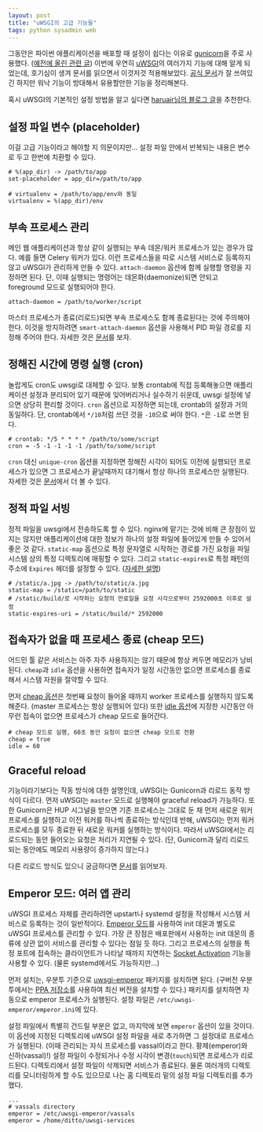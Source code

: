 ```yaml
---
layout: post
title: "uWSGI의 고급 기능들"
tags: python sysadmin web
---
```


그동안은 파이썬 애플리케이션을 배포할 때 설정이 쉽다는 이유로 [gunicorn](http://gunicorn.org/)을 주로 사용했다. ([예전에 올린 관련 글](http://dittos.github.io/2014/09/21/python-web-app-deploy/)) 이번에 우연히 [uWSGI](http://uwsgi-docs.readthedocs.org/)의 여러가지 기능에 대해 알게 되었는데, 호기심이 생겨 문서를 읽으면서 이것저것 적용해보았다. [공식 문서](http://uwsgi-docs.readthedocs.org/)가 잘 쓰여있긴 하지만 워낙 기능이 방대해서 유용할만한 기능을 정리해본다.

혹시 uWSGI의 기본적인 설정 방법을 알고 싶다면 [haruair님의 블로그 글](http://haruair.com/blog/1900)을 추천한다.


## 설정 파일 변수 (placeholder)

이걸 고급 기능이라고 해야할 지 의문이지만... 설정 파일 안에서 반복되는 내용은 변수로 두고 한번에 치환할 수 있다.

```
# %(app_dir) -> /path/to/app
set-placeholder = app_dir=/path/to/app

# virtualenv = /path/to/app/env와 동일
virtualenv = %(app_dir)/env
```


## 부속 프로세스 관리

메인 웹 애플리케이션과 항상 같이 실행되는 부속 데몬/워커 프로세스가 있는 경우가 많다. 예를 들면 Celery 워커가 있다. 이런 프로세스들을 따로 시스템 서비스로 등록하지 않고 uWSGI가 관리하게 만들 수 있다. `attach-daemon` 옵션에 함께 실행할 명령을 지정하면 된다. 단, 이때 실행되는 명령어는 데몬화(daemonize)되면 안되고 foreground 모드로 실행되어야 한다.

```
attach-daemon = /path/to/worker/script
```

마스터 프로세스가 종료(리로드)되면 부속 프로세스도 함께 종료된다는 것에 주의해야 한다. 이것을 방지하려면 `smart-attach-daemon` 옵션을 사용해서 PID 파일 경로를 지정해 주어야 한다. 자세한 것은 [문서](http://uwsgi-docs.readthedocs.org/en/latest/AttachingDaemons.html)를 보자.


## 정해진 시간에 명령 실행 (cron)

놀랍게도 cron도 uwsgi로 대체할 수 있다. 보통 crontab에 직접 등록해놓으면 애플리케이션 설정과 분리되어 있기 때문에 잊어버리거나 실수하기 쉬운데, uwsgi 설정에 넣으면 상당히 편리할 것이다. `cron` 옵션으로 지정하면 되는데, crontab의 설정과 거의 동일하다. 단, crontab에서 `*/10`처럼 쓰던 것을 `-10`으로 써야 한다. `*`은 `-1`로 쓰면 된다.

```
# crontab: */5 * * * * /path/to/some/script
cron = -5 -1 -1 -1 -1 /path/to/some/script
```

`cron` 대신 `unique-cron` 옵션을 지정하면 정해진 시각이 되어도 이전에 실행되던 프로세스가 있으면 그 프로세스가 끝날때까지 대기해서 항상 하나의 프로세스만 실행된다. 자세한 것은 [문서](http://uwsgi-docs.readthedocs.org/en/latest/Cron.html)에서 더 볼 수 있다.


## 정적 파일 서빙

정적 파일을 uwsgi에서 전송하도록 할 수 있다. nginx에 맡기는 것에 비해 큰 장점이 있지는 않지만 애플리케이션에 대한 정보가 하나의 설정 파일에 들어있게 만들 수 있어서 좋은 것 같다. `static-map` 옵션으로 특정 문자열로 시작하는 경로를 가진 요청을 파일시스템 상의 특정 디렉토리에 매핑할 수 있다. 그리고 `static-expires`로 특정 패턴의 주소에 `Expires` 헤더를 설정할 수 있다. ([자세한 설명](http://uwsgi-docs.readthedocs.org/en/latest/StaticFiles.html))

```
# /static/a.jpg -> /path/to/static/a.jpg
static-map = /static=/path/to/static
# /static/build/로 시작하는 요청의 만료일을 요청 시각으로부터 2592000초 이후로 설정
static-expires-uri = /static/build/* 2592000
```


## 접속자가 없을 때 프로세스 종료 (cheap 모드)

어드민 툴 같은 서비스는 아주 자주 사용하지는 않기 때문에 항상 켜두면 메모리가 낭비된다. `cheap`과 `idle` 옵션을 사용하면 접속자가 일정 시간동안 없으면 프로세스를 종료해서 시스템 자원을 절약할 수 있다.

먼저 [cheap 옵션](http://uwsgi-docs.readthedocs.org/en/latest/Options.html#cheap)은 첫번째 요청이 들어올 때까지 worker 프로세스를 실행하지 않도록 해준다. (master 프로세스는 항상 실행되어 있다) 또한 [idle 옵션](http://uwsgi-docs.readthedocs.org/en/latest/Options.html#idle)에 지정한 시간동안 아무런 접속이 없으면 프로세스가 cheap 모드로 들어간다.

```
# cheap 모드로 실행, 60초 동안 요청이 없으면 cheap 모드로 전환
cheap = true
idle = 60
```


## Graceful reload

기능이라기보다는 작동 방식에 대한 설명인데, uWSGI는 Gunicorn과 리로드 동작 방식이 다르다. 먼저 uWSGI는 `master` 모드로 실행해야 graceful reload가 가능하다. 또한 Gunicorn은 HUP 시그널을 받으면 기존 프로세스는 그대로 둔 채 먼저 새로운 워커 프로세스를 실행하고 이전 워커를 하나씩 종료하는 방식인데 반해, uWSGI는 먼저 워커 프로세스를 모두 종료한 뒤 새로운 워커를 실행하는 방식이다. 따라서 uWSGI에서는 리로드되는 동안 들어오는 요청은 처리가 지연될 수 있다. (단, Gunicorn과 달리 리로드 되는 동안에도 메모리 사용량이 증가하지 않는다.)

다른 리로드 방식도 있으니 궁금하다면 [문서](http://uwsgi-docs.readthedocs.org/en/latest/articles/TheArtOfGracefulReloading.html)를 읽어보자.


## Emperor 모드: 여러 앱 관리

uWSGI 프로세스 자체를 관리하려면 upstart나 systemd 설정을 작성해서 시스템 서비스로 등록하는 것이 일반적이다. [Emperor 모드](http://uwsgi-docs.readthedocs.org/en/latest/Emperor.html)를 사용하여 init 데몬과 별도로 uWSGI 프로세스를 관리할 수 있다. 가장 큰 장점은 배포판에서 사용하는 init 데몬의 종류에 상관 없이 서비스를 관리할 수 있다는 점일 듯 하다. 그리고 프로세스의 실행을 특정 포트에 접속하는 클라이언트가 나타날 때까지 지연하는 [Socket Activation](http://uwsgi-docs.readthedocs.org/en/latest/Changelog-1.9.1.html#on-demand-vassals) 기능을 사용할 수 있다. (물론 systemd에서도 가능하지만...)

먼저 설치는, 우분투 기준으로 [uwsgi-emperor](http://packages.ubuntu.com/vivid/uwsgi-emperor) 패키지를 설치하면 된다. (구버전 우분투에서는 [PPA 저장소](https://launchpad.net/~chris-lea/+archive/ubuntu/uwsgi)를 사용하여 최신 버전을 설치할 수 있다.) 패키지를 설치하면 자동으로 emperor 프로세스가 실행된다. 설정 파일은 `/etc/uwsgi-emperor/emperor.ini`에 있다.

설정 파일에서 특별히 건드릴 부분은 없고, 마지막에 보면 `emperor` 옵션이 있을 것이다. 이 옵션에 지정된 디렉토리에 uWSGI 설정 파일을 새로 추가하면 그 설정대로 프로세스가 실행된다. (이때 관리되는 자식 프로세스를 vassal이라고 한다. 황제(emperor)와 신하(vassal)!) 설정 파일이 수정되거나 수정 시각이 변경(`touch`)되면 프로세스가 리로드된다. 디렉토리에서 설정 파일이 삭제되면 서비스가 종료된다. 물론 여러개의 디렉토리를 모니터링하게 할 수도 있으므로 나는 홈 디렉토리 밑의 설정 파일 디렉토리를 추가했다.

```
...
# vassals directory
emperor = /etc/uwsgi-emperor/vassals
emperor = /home/ditto/uwsgi-services
```